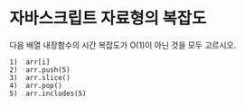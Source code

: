 # 자바스크립트 자료형의 복잡도
다음 배열 내장함수의 시간 복잡도가 O(1)이 아닌 것을 모두 고르시오.

```
1)  arr[i]
2)  arr.push(5)
3)  arr.slice()
4)  arr.pop()
5)  arr.includes(5)
```